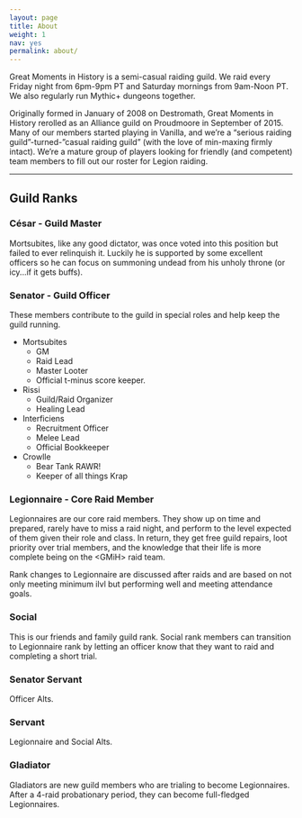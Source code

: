 ```yaml
---
layout: page
title: About
weight: 1
nav: yes
permalink: about/
---
```



Great Moments in History is a semi-casual raiding guild. We raid every Friday night from 6pm-9pm PT and Saturday mornings from 9am-Noon PT. We also regularly run Mythic+ dungeons together.

Originally formed in January of 2008 on Destromath, Great Moments in History rerolled as an Alliance guild on Proudmoore in September of 2015. Many of our members started playing in Vanilla, and we’re a “serious raiding guild”-turned-”casual raiding guild” (with the love of min-maxing firmly intact). We’re a mature group of players looking for friendly (and competent) team members to fill out our roster for Legion raiding.

<hr class="divider">

## Guild Ranks

### César - Guild Master
Mortsubites, like any good dictator, was once voted into this position but failed to ever relinquish it.  Luckily he is supported by some excellent officers so he can focus on summoning undead from his unholy throne (or icy...if it gets buffs).

### Senator - Guild Officer
These members contribute to the guild in special roles and help keep the guild running.

- Mortsubites
  - GM
  - Raid Lead
  - Master Looter
  - Official t-minus score keeper.
- Rissi
  - Guild/Raid Organizer
  - Healing Lead
- Interficiens
  - Recruitment Officer
  - Melee Lead
  - Official Bookkeeper
- Crowlle
  - Bear Tank RAWR!
  - Keeper of all things Krap


### Legionnaire - Core Raid Member
Legionnaires are our core raid members. They show up on time and prepared, rarely have to miss a raid night, and perform to the level expected of them given their role and class. In return, they get free guild repairs, loot priority over trial members, and the knowledge that their life is more complete being on the &lt;GMiH&gt; raid team.

Rank changes to Legionnaire are discussed after raids and are based on not only meeting minimum ilvl but performing well and meeting attendance goals.

### Social
This is our friends and family guild rank. Social rank members can transition to Legionnaire rank by letting an officer know that they want to raid and completing a short trial.

### Senator Servant
Officer Alts.

### Servant
Legionnaire and Social Alts.

### Gladiator
Gladiators are new guild members who are trialing to become Legionnaires. After a 4-raid probationary period, they can become full-fledged Legionnaires.